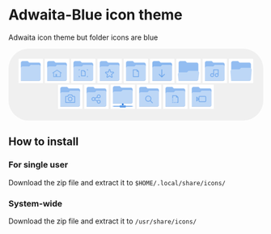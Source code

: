 # Adwaita-Blue icon theme

Adwaita icon theme but folder icons are blue

<center style="background-color: #f0f0f0; border-radius: 30pt; padding: 15pt;"> <img src="Adwaita-Blue/48x48/places/folder.png" style="size:48px 48px;"/> <img src="Adwaita-Blue/48x48/places/user-home.png" style="size:48px 48px;"/> <img src="Adwaita-Blue/48x48/places/user-desktop.png" style="size:48px 48px;"/> <img src="Adwaita-Blue/48x48/places/user-bookmarks.png" style="size:48px 48px;"/> <img src="Adwaita-Blue/48x48/places/folder-documents.png" style="size:48px 48px;"/> <img src="Adwaita-Blue/48x48/places/folder-download.png" style="size:48px 48px;"/> <img src="Adwaita-Blue/48x48/places/folder-drag-accept.png" style="size:48px 48px;"/> <img src="Adwaita-Blue/48x48/places/folder-music.png" style="size:48px 48px;"/> <img src="Adwaita-Blue/48x48/places/folder-open.png" style="size:48px 48px;"/> <img src="Adwaita-Blue/48x48/places/folder-pictures.png" style="size:48px 48px;"/> <img src="Adwaita-Blue/48x48/places/folder-publicshare.png" style="size:48px 48px;"/> <img src="Adwaita-Blue/48x48/places/folder-remote.png" style="size:48px 48px;"/> <img src="Adwaita-Blue/48x48/places/folder-saved-search.png" style="size:48px 48px;"/> <img src="Adwaita-Blue/48x48/places/folder-templates.png" style="size:48px 48px;"/> <img src="Adwaita-Blue/48x48/places/folder-videos.png" style="size:48px 48px;"/> </center>

## How to install

### For single user

Download the zip file and extract it to `$HOME/.local/share/icons/` 

### System-wide

Download the zip file and extract it to `/usr/share/icons/`